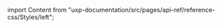 
import Content from "uxp-documentation/src/pages/api-ref/reference-css/Styles/left";

<Content query="product=photoshop"/>

